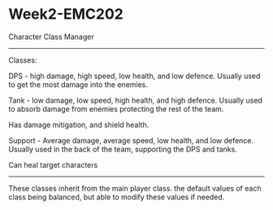 # Week2-EMC202

Character Class Manager
___________
Classes:

DPS - high damage, high speed, low health, and low defence. Usually used to get the most damage into the enemies.

Tank - low damage, low speed, high health, and high defence. Usually used to absorb damage from enemies protecting the rest of the team.

Has damage mitigation, and shield health.

Support - Average damage, average speed, low health, and low defence. Usually used in the back of the team, supporting the DPS and tanks.

Can heal target characters 

_________

These classes inherit from the main player class. the default values of each class being balanced, but able to modify these values if needed.
